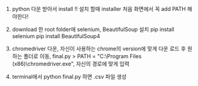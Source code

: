 1. python 다운 받아서 install !! 설치 할때 installer 처음 화면에서 꼭 add PATH 해야한다!

2. download 한 root folder에 selenium, BeautifulSoup 설치
   pip install selenium
   pip install BeautifulSoup4

3. chromedriver 다운, 자신이 사용하는 chrome의 version에 맞게 다운 로드 후
   원하는 폴더로 이동, final.py > PATH = "C:\Program Files (x86)\chromedriver.exe", 자신의 경로에 맞게 입력

4. terminal에서 python final.py 하면 .csv 파일 생성
